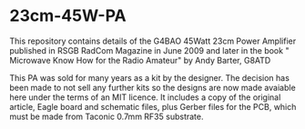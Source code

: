 # 23cm-45W-PA
This repository contains details of the G4BAO 45Watt 23cm Power Amplifier published in RSGB RadCom Magazine in June 2009 and later in the book " Microwave Know How for the Radio Amateur" by Andy Barter, G8ATD

This PA was sold for many years as a kit by the designer. The decision has been made to not sell any further kits so the designs are now made avaiable here under the terms of an MIT licence. 
It includes a copy of the original article, Eagle board and schematic files, plus Gerber files for the PCB, which must be made from  Taconic 0.7mm RF35 substrate. 
